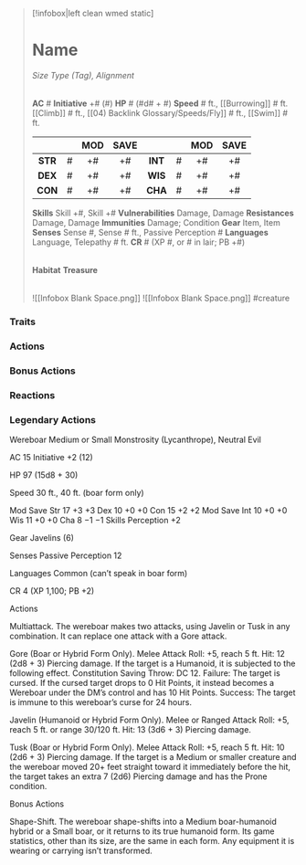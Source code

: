 > [!infobox|left clean wmed static]
> # Name
> *Size Type (Tag), Alignment*
> 
> | |
> | - |
> **AC** # **Initiative** +# (#)
> **HP** # (#d# + #)
> **Speed** # ft., [[Burrowing]] # ft. [[Climb]] # ft., [[04) Backlink Glossary/Speeds/Fly]] # ft., [[Swim]] # ft.
> 
> | | | MOD | SAVE | | | MOD | SAVE |
> | :-: | :-: | :-: | :-: | :-: | :-: | :-: | :-: |
> | **STR** | # | +# | +# | **INT** | # | +# | +# | 
> | **DEX** | # | +# | +# | **WIS** | # | +# | +# |
> | **CON** | # | +# | +# | **CHA** | # | +# | +# |
> **Skills** Skill +#, Skill +#
> **Vulnerabilities** Damage, Damage
> **Resistances** Damage, Damage
> **Immunities** Damage; Condition
> **Gear** Item, Item
> **Senses** Sense #, Sense # ft., Passive Perception #
> **Languages** Language, Telepathy # ft.
> **CR** # (XP #, or # in lair; PB +#)
>
> | |
> | - |
> **Habitat**
> **Treasure**
> 
> | |
> | - |
> ![[Infobox Blank Space.png]]
> ![[Infobox Blank Space.png]]
> #creature 


### Traits
### Actions
### Bonus Actions
### Reactions
### Legendary Actions
Wereboar
Medium or Small Monstrosity (Lycanthrope), Neutral Evil

AC 15 Initiative +2 (12)

HP 97 (15d8 + 30)

Speed 30 ft., 40 ft. (boar form only)

Mod	Save
Str	17	+3	+3
Dex	10	+0	+0
Con	15	+2	+2
Mod	Save
Int	10	+0	+0
Wis	11	+0	+0
Cha	8	−1	−1
Skills Perception +2

Gear Javelins (6)

Senses Passive Perception 12

Languages Common (can’t speak in boar form)

CR 4 (XP 1,100; PB +2)

Actions

Multiattack. The wereboar makes two attacks, using Javelin or Tusk in any combination. It can replace one attack with a Gore attack.

Gore (Boar or Hybrid Form Only). Melee Attack Roll: +5, reach 5 ft. Hit: 12 (2d8 + 3) Piercing damage. If the target is a Humanoid, it is subjected to the following effect. Constitution Saving Throw: DC 12. Failure: The target is cursed. If the cursed target drops to 0 Hit Points, it instead becomes a Wereboar under the DM’s control and has 10 Hit Points. Success: The target is immune to this wereboar’s curse for 24 hours.

Javelin (Humanoid or Hybrid Form Only). Melee or Ranged Attack Roll: +5, reach 5 ft. or range 30/120 ft. Hit: 13 (3d6 + 3) Piercing damage.

Tusk (Boar or Hybrid Form Only). Melee Attack Roll: +5, reach 5 ft. Hit: 10 (2d6 + 3) Piercing damage. If the target is a Medium or smaller creature and the wereboar moved 20+ feet straight toward it immediately before the hit, the target takes an extra 7 (2d6) Piercing damage and has the Prone condition.

Bonus Actions

Shape-Shift. The wereboar shape-shifts into a Medium boar-humanoid hybrid or a Small boar, or it returns to its true humanoid form. Its game statistics, other than its size, are the same in each form. Any equipment it is wearing or carrying isn’t transformed.